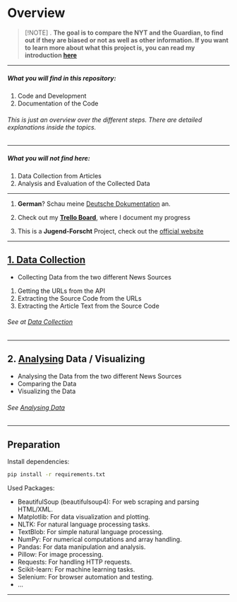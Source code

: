 # Overview

> [!NOTE] .
> **The goal is to compare the NYT and the Guardian, to find out if they are biased or not as well as other information.
> If you want to learn more about what this project is, you can read my introduction [here](./Präsentationen/Introduction.md)**

---

##### What you will find in this repository:

1. Code and Development
2. Documentation of the Code

###### This is just an overview over the different steps. There are detailed explanations inside the topics.

---

##### What you will not find here:

1. Data Collection from Articles
2. Analysis and Evaluation of the Collected Data

---

1. **German**? Schau meine [Deutsche Dokumentation](./Dokumentation/) an.

2. Check out my **[Trello Board](https://trello.com/w/jugend_forscht/)**, where I document my progress

3. This is a **Jugend-Forscht** Project, check out the [official website](https://www.jugend-forscht.de/)

---

## [1. Data Collection](./data-collection/)

- Collecting Data from the two different News Sources

1. Getting the URLs from the API
2. Extracting the Source Code from the URLs
3. Extracting the Article Text from the Source Code

###### See at [Data Collection](./data-collection/)

---

## 2. [Analysing](./Analysing/) Data / Visualizing

- Analysing the Data from the two different News Sources
- Comparing the Data
- Visualizing the Data

###### See [Analysing Data](Analysing/)

---

## Preparation

Install dependencies:

```sh
pip install -r requirements.txt
```

Used Packages:

- BeautifulSoup (beautifulsoup4): For web scraping and parsing HTML/XML.
- Matplotlib: For data visualization and plotting.
- NLTK: For natural language processing tasks.
- TextBlob: For simple natural language processing.
- NumPy: For numerical computations and array handling.
- Pandas: For data manipulation and analysis.
- Pillow: For image processing.
- Requests: For handling HTTP requests.
- Scikit-learn: For machine learning tasks.
- Selenium: For browser automation and testing.
- ...

---
